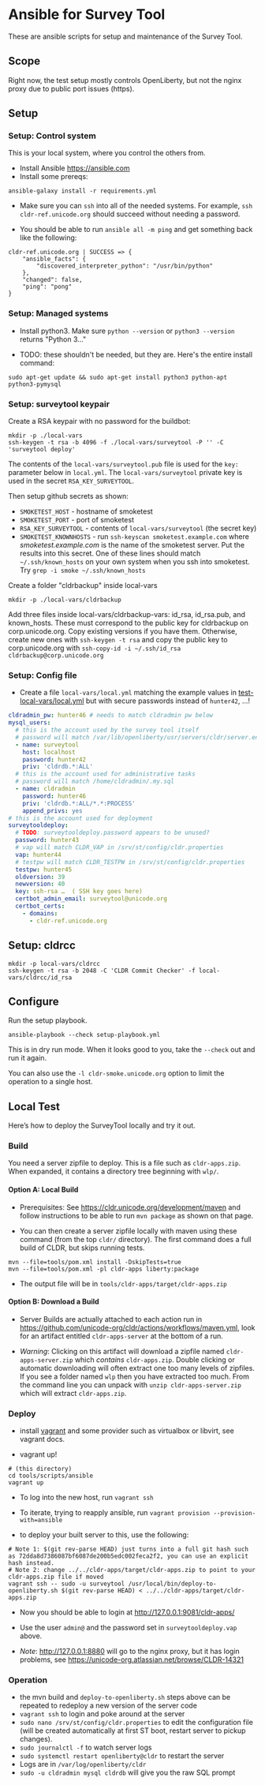 # Ansible for Survey Tool

These are ansible scripts for setup and maintenance of the Survey Tool.

## Scope

Right now, the test setup mostly controls OpenLiberty, but not the nginx proxy
due to public port issues (https).

## Setup

### Setup: Control system

This is your local system, where you control the others from.

- Install Ansible <https://ansible.com>
- Install some prereqs:

```shell
ansible-galaxy install -r requirements.yml
```

- Make sure you can `ssh` into all of the needed systems. For example,
`ssh cldr-ref.unicode.org` should succeed without needing a password.

- You should be able to run `ansible all -m ping` and get something back
like the following:

```shell
cldr-ref.unicode.org | SUCCESS => {
    "ansible_facts": {
        "discovered_interpreter_python": "/usr/bin/python"
    },
    "changed": false,
    "ping": "pong"
}
```

### Setup: Managed systems

- Install python3. Make sure `python --version`
or `python3 --version` returns "Python 3…"

- TODO: these shouldn't be needed, but they are. Here's the entire
install command:

```shell
sudo apt-get update && sudo apt-get install python3 python-apt python3-pymysql
```

### Setup: surveytool keypair

Create a RSA keypair with no password for the buildbot:

```shell
mkdir -p ./local-vars
ssh-keygen -t rsa -b 4096 -f ./local-vars/surveytool -P '' -C 'surveytool deploy'
```

The contents of the `local-vars/surveytool.pub` file is used for the
`key:` parameter below in `local.yml`. The `local-vars/surveytool`
private key is used in the secret `RSA_KEY_SURVEYTOOL`.

Then setup github secrets as shown:

- `SMOKETEST_HOST` -
  hostname of smoketest
- `SMOKETEST_PORT` -
  port of smoketest
- `RSA_KEY_SURVEYTOOL` -
  contents of `local-vars/surveytool` (the secret key)
- `SMOKETEST_KNOWNHOSTS` -
  run `ssh-keyscan smoketest.example.com` where _smoketest.example.com_
  is the name of the smoketest server.  Put the results into this
  secret. One of these lines should match `~/.ssh/known_hosts` on your
  own system when you ssh into smoketest.
  Try `grep -i smoke ~/.ssh/known_hosts`

Create a folder "cldrbackup" inside local-vars
```shell
mkdir -p ./local-vars/cldrbackup
```

Add three files inside local-vars/cldrbackup-vars: id_rsa, id_rsa.pub, and known_hosts. These must correspond to the public key for cldrbackup on corp.unicode.org. Copy existing versions if you have them. Otherwise, create new ones with `ssh-keygen -t rsa` and copy the public key to corp.unicode.org with `ssh-copy-id -i ~/.ssh/id_rsa cldrbackup@corp.unicode.org`

### Setup: Config file

- Create a file `local-vars/local.yml` matching the example values in [test-local-vars/local.yml](test-local-vars/local.yml) but with secure passwords instead of `hunter42`, ...!

```yaml
cldradmin_pw: hunter46 # needs to match cldradmin pw below
mysql_users:
  # this is the account used by the survey tool itself
  # password will match /var/lib/openliberty/usr/servers/cldr/server.env
  - name: surveytool
    host: localhost
    password: hunter42
    priv: 'cldrdb.*:ALL'
  # this is the account used for administrative tasks
  # password will match /home/cldradmin/.my.sql
  - name: cldradmin
    password: hunter46
    priv: 'cldrdb.*:ALL/*.*:PROCESS'
    append_privs: yes
# this is the account used for deployment
surveytooldeploy:
  # TODO: surveytooldeploy.password appears to be unused?
  password: hunter43
  # vap will match CLDR_VAP in /srv/st/config/cldr.properties
  vap: hunter44
  # testpw will match CLDR_TESTPW in /srv/st/config/cldr.properties
  testpw: hunter45
  oldversion: 39
  newversion: 40
  key: ssh-rsa …  ( SSH key goes here)
  certbot_admin_email: surveytool@unicode.org
  certbot_certs:
    - domains:
      - cldr-ref.unicode.org
```

## Setup: cldrcc

```shell
mkdir -p local-vars/cldrcc
ssh-keygen -t rsa -b 2048 -C 'CLDR Commit Checker' -f local-vars/cldrcc/id_rsa
```


## Configure

Run the setup playbook.

```shell
ansible-playbook --check setup-playbook.yml
```

This is in dry run mode. When it looks good to you, take the
`--check` out and run it again.

You can also use the `-l cldr-smoke.unicode.org` option to limit
the operation to a single host.

## Local Test

Here’s how to deploy the SurveyTool locally and try it out.

### Build

You need a server zipfile to deploy.  This is a file such as `cldr-apps.zip`. When expanded, it contains a directory tree beginning with `wlp/`.

#### Option A: Local Build

- Prerequisites: See <https://cldr.unicode.org/development/maven> and follow instructions to be able to run `mvn package` as shown on that page.

- You can then create a server zipfile locally with maven using these command (from the top `cldr/` directory).  The first command does a full build of CLDR, but skips running tests.

```shell
mvn --file=tools/pom.xml install -DskipTests=true
mvn --file=tools/pom.xml -pl cldr-apps liberty:package
```

- The output file will be in `tools/cldr-apps/target/cldr-apps.zip`


#### Option B: Download a Build

- Server Builds are actually attached to each action run in <https://github.com/unicode-org/cldr/actions/workflows/maven.yml>, look for an artifact entitled `cldr-apps-server` at the bottom of a run.

- *Warning*: Clicking on this artifact will download a zipfile named `cldr-apps-server.zip` which _contains_ `cldr-apps.zip`.  Double clicking or automatic downloading will often extract one too many levels of zipfiles. If you see a folder named `wlp` then you have extracted too much. From the command line you can unpack with `unzip cldr-apps-server.zip` which will extract `cldr-apps.zip`.

### Deploy

- install [vagrant](https://www.vagrantup.com) and some provider such as virtualbox or libvirt, see vagrant docs.

- vagrant up!

```shell
# (this directory)
cd tools/scripts/ansible
vagrant up
```

- To log into the new host, run `vagrant ssh`

- To iterate, trying to reapply ansible, run `vagrant provision --provision-with=ansible`

- to deploy your built server to this, use the following:

```shell
# Note 1: $(git rev-parse HEAD) just turns into a full git hash such as 72dda8d7386087bf6087de200b5edc002feca2f2, you can use an explicit hash instead.
# Note 2: change ../../cldr-apps/target/cldr-apps.zip to point to your cldr-apps.zip file if moved
vagrant ssh -- sudo -u surveytool /usr/local/bin/deploy-to-openliberty.sh $(git rev-parse HEAD) < ../../cldr-apps/target/cldr-apps.zip
```

- Now you should be able to login at <http://127.0.0.1:9081/cldr-apps/>

- Use the user `admin@` and the password set in `surveytooldeploy.vap` above.

- *Note*: <http://127.0.0.1:8880> will go to the nginx proxy, but it has login problems, see <https://unicode-org.atlassian.net/browse/CLDR-14321>

### Operation

- the mvn build and `deploy-to-openliberty.sh` steps above can be repeated to redeploy a new version of the server code
- `vagrant ssh` to login and poke around at the server
- `sudo nano /srv/st/config/cldr.properties` to edit the configuration file (will be created automatically at first ST boot, restart server to pickup changes).
- `sudo journalctl -f` to watch server logs
- `sudo systemctl restart openliberty@cldr` to restart the server
- Logs are in `/var/log/openliberty/cldr`
- `sudo -u cldradmin mysql cldrdb` will give you the raw SQL prompt
